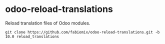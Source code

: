 # odoo-reload-translations
Reload translation files of Odoo modules.

```
git clone https://github.com/fabiomix/odoo-reload-translations.git -b 10.0 reload_translations
```
